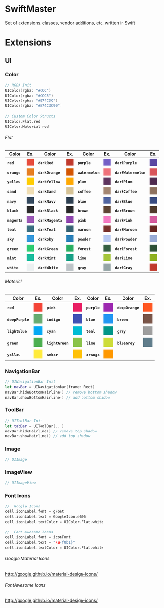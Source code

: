 # SwiftMaster

Set of extensions, classes, vendor additions, etc. written in Swift 

# Extensions #

## UI ##

### Color ###

``` swift
// RGBA Init
UIColor(rgba: "#CCC")
UIColor(rgba: "#CCC5")
UIColor(rgba: "#E74C3C")
UIColor(rgba: "#E74C3C90")

// Custom Color Structs
UIColor.Flat.red
UIColor.Material.red
```

###### Flat ######
Color | Ex. | Color | Ex. | Color | Ex. | Color | Ex.
----- | --- | ----- | --- | ----- | --- | ----- | ---
**`red`**        | <img src="/colors/Flat/E74C3C/E74C3C.png"/> | **`darkRed`**        | <img src="/colors/Flat/C0392C/C0392C.png"/> | **`purple`**     | <img src="/colors/Flat/745EC5/745EC5.png"/> | **`darkPurple`**     | <img src="/colors/Flat/5B48A2/5B48A2.png"/>
**`orange`**     | <img src="/colors/Flat/E67E21/E67E21.png"/> | **`darkOrange`**     | <img src="/colors/Flat/D35400/D35400.png"/> | **`watermelon`** | <img src="/colors/Flat/EF717A/EF717A.png"/> | **`darkWatermelon`** | <img src="/colors/Flat/D95459/D95459.png"/> 
**`yellow`**     | <img src="/colors/Flat/FFCD01/FFCD01.png"/> | **`darkYellow`**     | <img src="/colors/Flat/FFA801/FFA801.png"/> | **`plum`**       | <img src="/colors/Flat/5E345E/5E345E.png"/> | **`darkPlum`**       | <img src="/colors/Flat/4F2B4F/4F2B4F.png"/> 
**`sand`**       | <img src="/colors/Flat/F0DEB4/F0DEB4.png"/> | **`darkSand`**       | <img src="/colors/Flat/D5C295/D5C295.png"/> | **`coffee`**     | <img src="/colors/Flat/A38671/A38671.png"/> | **`darkCoffee`**     | <img src="/colors/Flat/8E725E/8E725E.png"/> 
**`navy`**       | <img src="/colors/Flat/34495E/34495E.png"/> | **`darkNavy`**       | <img src="/colors/Flat/2C3E50/2C3E50.png"/> | **`blue`**       | <img src="/colors/Flat/5065A1/5065A1.png"/> | **`darkBlue`**       | <img src="/colors/Flat/394C81/394C81.png"/>
**`black`**      | <img src="/colors/Flat/2B2B2B/2B2B2B.png"/> | **`darkBlack`**      | <img src="/colors/Flat/262626/262626.png"/> | **`brown`**      | <img src="/colors/Flat/5E4534/5E4534.png"/> | **`darkBrown`**      | <img src="/colors/Flat/503B2C/503B2C.png"/> 
**`magenta`**    | <img src="/colors/Flat/9B59B6/9B59B6.png"/> | **`darkMagenta`**    | <img src="/colors/Flat/8E44AD/8E44AD.png"/> | **`pink`**       | <img src="/colors/Flat/F47BC3/F47BC3.png"/> | **`darkPink`**       | <img src="/colors/Flat/D45C9E/D45C9E.png"/> 
**`teal`**       | <img src="/colors/Flat/3A6F81/3A6F81.png"/> | **`darkTeal`**       | <img src="/colors/Flat/356272/356272.png"/> | **`maroon`**     | <img src="/colors/Flat/79302A/79302A.png"/> | **`darkMaroon`**     | <img src="/colors/Flat/662621/662621.png"/> 
**`sky`**        | <img src="/colors/Flat/3498DB/3498DB.png"/> | **`darkSky`**        | <img src="/colors/Flat/2980B9/2980B9.png"/> | **`powder`**     | <img src="/colors/Flat/B8C9F2/B8C9F2.png"/> | **`darkPowder`**     | <img src="/colors/Flat/99ABD5/99ABD5.png"/> 
**`green`**      | <img src="/colors/Flat/2ECC71/2ECC71.png"/> | **`darkGreen`**      | <img src="/colors/Flat/27AE60/27AE60.png"/> | **`forest`**     | <img src="/colors/Flat/355F41/355F41.png"/> | **`darkForest`**     | <img src="/colors/Flat/2D5036/2D5036.png"/>
**`mint`**       | <img src="/colors/Flat/1ABC9C/1ABC9C.png"/> | **`darkMint`**       | <img src="/colors/Flat/17A085/17A085.png"/> | **`lime`**       | <img src="/colors/Flat/A5C63B/A5C63B.png"/> | **`darkLime`**       | <img src="/colors/Flat/8EB021/8EB021.png"/> 
**`white`**      | <img src="/colors/Flat/ECF0F1/ECF0F1.png"/> | **`darkWhite`**      | <img src="/colors/Flat/BDC3C7/BDC3C7.png"/> | **`gray`**       | <img src="/colors/Flat/95A5A6/95A5A6.png"/> | **`darkGray`**       | <img src="/colors/Flat/C0392C/C0392C.png"/>

###### Material ######
Color | Ex. | Color | Ex. | Color | Ex. | Color | Ex.
----- | --- | ----- | --- | ----- | --- | ----- | ---
**`red`**          | <img src="/colors/Material/F44336/F44336"/>   | **`pink`**         | <img src="/colors/Material/E91E63/E91E63"/> | **`purple`** | <img src="/colors/Material/9C27B0/9C27B0"/> | **`deepOrange`** | <img src="/colors/Material/FF5722/FF5722"/>
**`deepPurple`**   | <img src="/colors/Material/67AB70/67AB70"/>   | **`indigo`**       | <img src="/colors/Material/3F51B5/3F51B5"/> | **`blue`**   | <img src="/colors/Material/2196F3/2196F3"/> | **`brown`**      | <img src="/colors/Material/795548/795548"/>
**`lightBlue`**    | <img src="/colors/Material/03A9F4/03A9F4"/>   | **`cyan`**         | <img src="/colors/Material/00BCD4/00BCD4"/> | **`teal`**   | <img src="/colors/Material/009688/009688"/> | **`grey`**       | <img src="/colors/Material/9E9E9E/9E9E9E"/>
**`green`**        | <img src="/colors/Material/4CAF50/4CAF50"/>   | **`lightGreen`**   | <img src="/colors/Material/8BC34A/8BC34A"/> | **`lime`**   | <img src="/colors/Material/CDDC39/CDDC39"/> | **`blueGrey`**   | <img src="/colors/Material/607D8B/607D8B"/>
**`yellow`**       | <img src="/colors/Material/FFEB3B/FFEB3B"/>   | **`amber`**        | <img src="/colors/Material/FFC107/FFC107"/> | **`orange`** | <img src="/colors/Material/FF9800/FF9800"/> | 

### NavigationBar ###

``` swift
// UINavigationBar Init
let navBar = UINavigationBar(frame: Rect)
navBar.hideBottomHairline() // remove bottom shadow
navBar.showBottomHairline() // add bottom shadow 

```

### ToolBar ###

``` swift
// UIToolBar Init
let tabBar = UIToolBar(...)
navBar.hideHairline() // remove top shadow
navBar.showHairline() // add top shadow 

```

### Image ###

``` swift
// UIImage

```

### ImageView ###

``` swift
// UIImageView

```

### Font Icons ###

``` swift
//  Google Icons
cell.iconLabel.font = gFont
cell.iconLabel.text = GoogleIcon.e606
cell.iconLabel.textColor = UIColor.Flat.white

//  Font Awesome Icons
cell.iconLabel.font = iconFont
cell.iconLabel.text = "\u{f0b1}"
cell.iconLabel.textColor = UIColor.Flat.white

```

###### Google Material Icons ######
http://google.github.io/material-design-icons/

###### FontAwesome Icons ######
http://google.github.io/material-design-icons/


